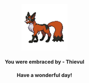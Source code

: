 <p align="center">
    <img src="https://raw.githubusercontent.com/PokeAPI/sprites/master/sprites/pokemon/828.png" width="150" height="150">
</p>
<h3 align="center">You were embraced by - <b>Thievul</b></h3>
<h3 align="center">Have a wonderful day!</h3>
